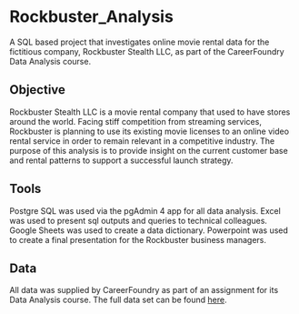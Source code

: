 # Rockbuster_Analysis
A SQL based project that investigates online movie rental data for the fictitious company, Rockbuster Stealth LLC, as part of the CareerFoundry Data Analysis course.

## Objective
Rockbuster Stealth LLC is a movie rental company that used to have stores around the world. Facing stiff competition from streaming services, Rockbuster is planning to use its existing movie licenses to an online video rental service in order to remain relevant in a competitive industry. The purpose of this analysis is to provide insight on the current customer base and rental patterns to support a successful launch strategy.

## Tools
Postgre SQL was used via the pgAdmin 4 app for all data analysis. Excel was used to present sql outputs and queries to technical colleagues. Google Sheets was used to create a data dictionary. Powerpoint was used to create a final presentation for the Rockbuster business managers.

## Data
All data was supplied by CareerFoundry as part of an assignment for its Data Analysis course. The full data set can be found [here]([url](https://drive.google.com/file/d/1BAUIbWNg1WxBqH0wjvy57lVyyZGqSIka/view?usp=sharing)). 
